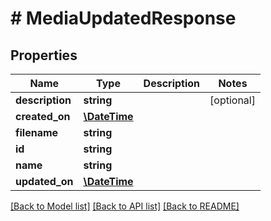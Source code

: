 # # MediaUpdatedResponse

## Properties

Name | Type | Description | Notes
------------ | ------------- | ------------- | -------------
**description** | **string** |  | [optional]
**created_on** | [**\DateTime**](\DateTime.md) |  |
**filename** | **string** |  |
**id** | **string** |  |
**name** | **string** |  |
**updated_on** | [**\DateTime**](\DateTime.md) |  |

[[Back to Model list]](../../README.md#models) [[Back to API list]](../../README.md#endpoints) [[Back to README]](../../README.md)
